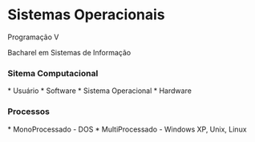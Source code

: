 Sistemas Operacionais
==

Programação V

Bacharel em Sistemas de Informação

<h3>Sitema Computacional</h3>
* Usuário
* Software
* Sistema Operacional
* Hardware


<h3>Processos</h3>
* MonoProcessado - DOS
* MultiProcessado - Windows XP, Unix, Linux



